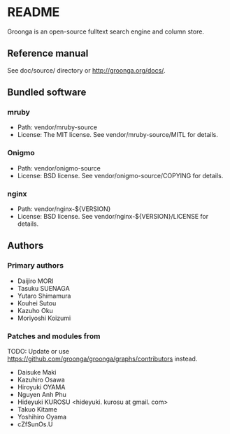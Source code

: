 # README

Groonga is an open-source fulltext search engine and column store.

## Reference manual

See doc/source/ directory or http://groonga.org/docs/.

## Bundled software

### mruby

  * Path: vendor/mruby-source
  * License: The MIT license. See vendor/mruby-source/MITL for details.

### Onigmo

  * Path: vendor/onigmo-source
  * License: BSD license. See vendor/onigmo-source/COPYING for details.

### nginx

  * Path: vendor/nginx-${VERSION}
  * License: BSD license. See vendor/nginx-${VERSION}/LICENSE for details.

## Authors

### Primary authors

  * Daijiro MORI <morita at razil. jp>
  * Tasuku SUENAGA <a at razil. jp>
  * Yutaro Shimamura <yu at razil. jp>
  * Kouhei Sutou <kou at cozmixng. org>
  * Kazuho Oku <kazuhooku at gmail. com>
  * Moriyoshi Koizumi <moriyoshi at gmail. com>

### Patches and modules from

TODO: Update or use
https://github.com/groonga/groonga/graphs/contributors instead.

  * Daisuke Maki <dmaki at cpan. org>
  * Kazuhiro Osawa <ko at yappo. ne. jp>
  * Hiroyuki OYAMA <oyama at module. jp>
  * Nguyen Anh Phu <phuna at users. sourceforge. net>
  * Hideyuki KUROSU <hideyuki. kurosu at gmail. com>
  * Takuo Kitame <kitame at valinux. co. jp>
  * Yoshihiro Oyama <yos-o at smilemark. com>
  * cZfSunOs.U <sunos at saita. ma>

